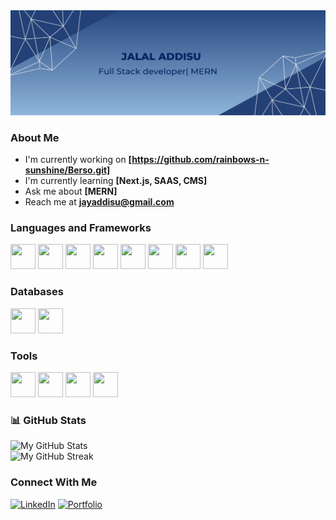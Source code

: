 <img src="header.png" alt="Profile Banner" />

### About Me
- I'm currently working on **[https://github.com/rainbows-n-sunshine/Berso.git]**
- I'm currently learning **[Next.js, SAAS, CMS]**
- Ask me about **[MERN]**
- Reach me at **jayaddisu@gmail.com**

### Languages and Frameworks
<p>
<img src="https://cdn.jsdelivr.net/gh/devicons/devicon/icons/javascript/javascript-original.svg" height="40" width="40" />
<img src="https://cdn.jsdelivr.net/gh/devicons/devicon/icons/nodejs/nodejs-original.svg" height="40" width="40" />
<img src="https://cdn.jsdelivr.net/gh/devicons/devicon/icons/react/react-original.svg" height="40" width="40" />
<img src="https://cdn.jsdelivr.net/gh/devicons/devicon/icons/redux/redux-original.svg" height="40" width="40" />
<img src="https://cdn.jsdelivr.net/gh/devicons/devicon/icons/express/express-original.svg" height="40" width="40" />
<img src="https://cdn.jsdelivr.net/gh/devicons/devicon/icons/html5/html5-original.svg" height="40" width="40" />
<img src="https://cdn.jsdelivr.net/gh/devicons/devicon/icons/tailwindcss/tailwindcss-original.svg" height="40" width="40" />
<img src="https://cdn.jsdelivr.net/gh/devicons/devicon/icons/css3/css3-original.svg" height="40" width="40" />


</p>

### Databases

<p>
 <img src="https://cdn.jsdelivr.net/gh/devicons/devicon/icons/mongodb/mongodb-original.svg" height="40" width="40" /> 
 <img src="https://cdn.jsdelivr.net/gh/devicons/devicon/icons/mysql/mysql-original.svg" height="40" width="40" />
</p>

### Tools

<p>
  <img src="https://cdn.jsdelivr.net/gh/devicons/devicon/icons/jest/jest-plain.svg" height="40" width="40" />
  <img src="https://cdn.jsdelivr.net/gh/devicons/devicon/icons/github/github-original.svg" height="40" width="40" />
  <img src="https://cdn.jsdelivr.net/gh/devicons/devicon/icons/figma/figma-original.svg" height="40" width="40" />
  <img src="https://cdn.jsdelivr.net/gh/devicons/devicon/icons/postman/postman-original.svg" height="40" width="40" />
</p>

### 📊 GitHub Stats

![My GitHub Stats](https://github-readme-stats.vercel.app/api?username=jaddis53&show_icons=true&theme=radical)  
![My GitHub Streak](https://streak-stats.demolab.com?user=jaddis53&theme=radical)

### Connect With Me

[![LinkedIn](https://img.shields.io/badge/LinkedIn-blue?style=flat-square&logo=linkedin)](https://linkedin.com/jalal-geleta)
[![Portfolio](https://img.shields.io/badge/Portfolio-Website-green)](https://my-portfolio-1klu.onrender.com/)
